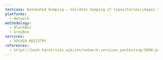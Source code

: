 ```yaml
---
testcase: Automated Dumping – Validate dumping of repositories/images using tools like DockerRegistryGrabber or drg.py
platforms: 
  - Network
methodology: 
  - BlackBox
  - GreyBox
services:
  - DOCKER-REGISTRY
references:
  - https://book.hacktricks.wiki/en/network-services-pentesting/5000-pentesting-docker-registry.html
---
```

